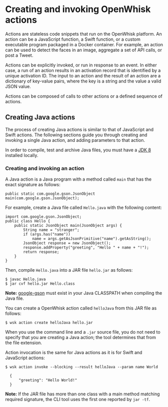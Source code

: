 # Creating and invoking OpenWhisk actions

Actions are stateless code snippets that run on the OpenWhisk platform. An
action can be a JavaScript function, a Swift function, or a custom executable
program packaged in a Docker container. For example, an action can be used to
detect the faces in an image, aggregate a set of API calls, or post a Tweet.

Actions can be explicitly invoked, or run in response to an event. In either
case, a run of an action results in an activation record that is identified by a
unique activation ID. The input to an action and the result of an action are a
dictionary of key-value pairs, where the key is a string and the value a valid
JSON value.

Actions can be composed of calls to other actions or a defined sequence of
actions.

## Creating Java actions

The process of creating Java actions is similar to that of JavaScript and Swift
actions. The following sections guide you through creating and invoking a single
Java action, and adding parameters to that action.

In order to compile, test and archive Java files, you must have a [JDK
8](http://www.oracle.com/technetwork/java/javase/downloads/index.html) installed
locally.

### Creating and invoking an action

A Java action is a Java program with a method called `main` that has the exact
signature as follows:

```
public static com.google.gson.JsonObject main(com.google.gson.JsonObject);
```

For example, create a Java file called `Hello.java` with the following content:

```
import com.google.gson.JsonObject;
public class Hello {
    public static JsonObject main(JsonObject args) {
        String name = "stranger";
        if (args.has("name"))
            name = args.getAsJsonPrimitive("name").getAsString();
        JsonObject response = new JsonObject();
        response.addProperty("greeting", "Hello " + name + "!");
        return response;
    }
}
```

Then, compile `Hello.java` into a JAR file `hello.jar` as follows:
```
$ javac Hello.java
$ jar cvf hello.jar Hello.class
```

**Note:** [google-gson](https://github.com/google/gson) must exist in your Java
CLASSPATH when compiling the Java file.

You can create a OpenWhisk action called `helloJava` from this JAR file as
follows:

```
$ wsk action create helloJava hello.jar
```

When you use the command line and a `.jar` source file, you do not need to
specify that you are creating a Java action; the tool determines that from the
file extension.

Action invocation is the same for Java actions as it is for Swift and JavaScript
actions:

```
$ wsk action invoke --blocking --result helloJava --param name World
```

```
  {
      "greeting": "Hello World!"
  }
```

**Note:** If the JAR file has more than one class with a main method matching
required signature, the CLI tool uses the first one reported by `jar -tf`.
